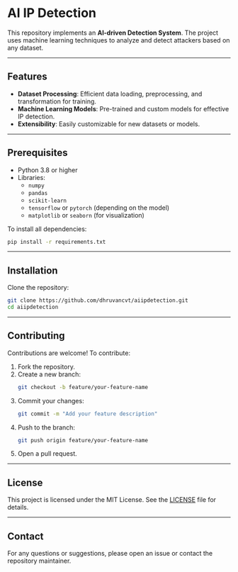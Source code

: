 # AI IP Detection

This repository implements an **AI-driven Detection System**. 
The project uses machine learning techniques to analyze and detect attackers based on any dataset.

---

## Features

- **Dataset Processing**: Efficient data loading, preprocessing, and transformation for training.
- **Machine Learning Models**: Pre-trained and custom models for effective IP detection.
- **Extensibility**: Easily customizable for new datasets or models.

---

## Prerequisites

- Python 3.8 or higher
- Libraries:
  - `numpy`
  - `pandas`
  - `scikit-learn`
  - `tensorflow` or `pytorch` (depending on the model)
  - `matplotlib` or `seaborn` (for visualization)

To install all dependencies:

```bash
pip install -r requirements.txt
```

---

## Installation

Clone the repository:

```bash
git clone https://github.com/dhruvancvt/aiipdetection.git
cd aiipdetection
```

---

## Contributing

Contributions are welcome! To contribute:

1. Fork the repository.
2. Create a new branch:
   ```bash
   git checkout -b feature/your-feature-name
   ```
3. Commit your changes:
   ```bash
   git commit -m "Add your feature description"
   ```
4. Push to the branch:
   ```bash
   git push origin feature/your-feature-name
   ```
5. Open a pull request.

---

## License

This project is licensed under the MIT License. See the [LICENSE](LICENSE) file for details.

---

## Contact

For any questions or suggestions, please open an issue or contact the repository maintainer.
